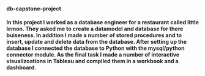 #### db-capstone-project
#### In this project I worked as a database engineer for a restaurant called little lemon. They asked me to create a datamodel and database for there buiseness. In addition I made a number of stored procedures and to insert, update and delete data from the database. After setting up the database I connected the database to Python with the mysql/python connector module. As the final task I made a number of interactive visualizoations in Tableau and compiled them in a workbook and a dashboard.
